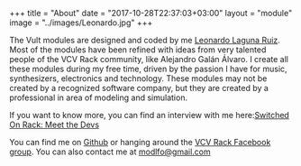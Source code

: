 +++
title = "About"
date = "2017-10-28T22:37:03+03:00"
layout = "module"
image = "../images/Leonardo.jpg"
+++


The Vult modules are designed and coded by me [Leonardo Laguna Ruiz](http://modlfo.github.io). Most of the modules have been refined with ideas from very talented people of the VCV Rack community, like Alejandro Galán Álvaro. I create all these modules during my free time, driven by the passion I have for music, synthesizers, electronics and technology. These modules may not be created by a recognized software company, but they are created by a professional in area of modeling and simulation.

If you want to know more, you can find an interview with me here:[Switched On Rack: Meet the Devs](http://www.switchedonrack.com/meet-the-devs-vult.html)

You can find me on [Github](https://github.com/modlfo) or hanging around the [VCV Rack Facebook group](https://www.facebook.com/groups/vcvrack/). You can also contact me at [modlfo@gmail.com](mailto:modlfo@gmail.com)


